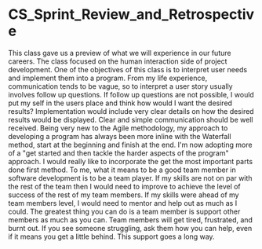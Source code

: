# CS_Sprint_Review_and_Retrospective
   This class gave us a preview of what we will experience in our future careers. The class focused on the human interaction side of project development. One of the objectives of this class is to interpret user needs and implement them into a program. From my life experience, communication tends to be vague, so to interpret a user story usually involves follow up questions. If follow up questions are not possible, I would put my self in the users place and think how would I want the desired results? Implementation would include very clear details on how the desired results would be displayed. Clear and simple communication should be well received. Being very new to the Agile methodology, my approach to developing a program has always been more inline with the Waterfall method, start at the beginning and finish at the end. I'm now adopting more of a "get started and then tackle the harder aspects of the program" approach. I would really like to incorporate the get the most important parts done first method. 
   To me, what it means to be a good team member in software development is to be a team player. If my skills are not on par with the rest of the team then I would need to improve to achieve the level of success of the rest of my team members. If my skills were ahead of my team members level, I would need to mentor and help out as much as I could. The greatest thing you can do is a team member is support other members as much as you can. Team members will get tired, frustrated, and burnt out. If you see someone struggling, ask them how you can help, even if it means you get a little behind. This support goes a long way.

